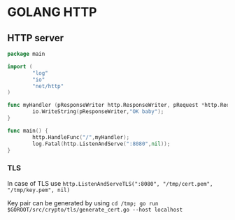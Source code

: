 GOLANG HTTP
===========


## HTTP server



````go
package main

import (
        "log"
        "io"
        "net/http"
)

func myHandler (pResponseWriter http.ResponseWriter, pRequest *http.Request) {
        io.WriteString(pResponseWriter,"OK baby");
}

func main() {
        http.HandleFunc("/",myHandler);
        log.Fatal(http.ListenAndServe(":8080",nil));
}
````

### TLS

In case of TLS use `http.ListenAndServeTLS(":8080", "/tmp/cert.pem", "/tmp/key.pem", nil)`

Key pair can be generated by using `cd /tmp; go run $GOROOT/src/crypto/tls/generate_cert.go --host localhost`
